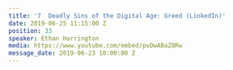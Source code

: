 ```yaml
---
title: '7  Deadly Sins of the Digital Age: Greed (LinkedIn)'
date: 2019-06-25 11:15:00 Z
position: 33
speaker: Ethan Harrington
media: https://www.youtube.com/embed/pvDwABaZ8Rw
message_date: 2019-06-23 10:00:00 Z
---
```


